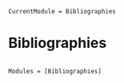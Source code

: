 ```@meta
CurrentModule = Bibliographies
```

# Bibliographies

```@index
```

```@autodocs
Modules = [Bibliographies]
```
